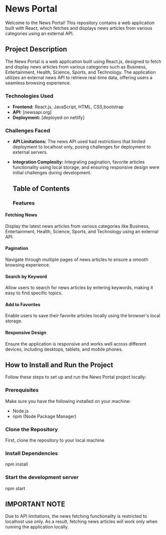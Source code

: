 # News Portal

Welcome to the News Portal! This repository contains a web application built with React, which fetches and displays news articles from various categories using an external API.

## Project Description

The News Portal is a web application built using React.js, designed to fetch and display news articles from various categories such as Business, Entertainment, Health, Science, Sports, and Technology. The application utilizes an external news API to retrieve real-time data, offering users a seamless browsing experience. 

### Technologies Used

- **Frontend:** React.js, JavaScript, HTML, CSS,bootstrap
- **API:** [newsapi.org]
- **Deployment:** [deployed on netlify]

### Challenges Faced

- **API Limitations:** The news API used had restrictions that limited deployment to localhost only, posing challenges for deployment to external servers.
- **Integration Complexity:** Integrating pagination, favorite articles functionality using local storage, and ensuring responsive design were initial challenges during development.

  ## Table of Contents
  ### Features

#### Fetching News

Display the latest news articles from various categories like Business, Entertainment, Health, Science, Sports, and Technology using an external API.

#### Pagination

Navigate through multiple pages of news articles to ensure a smooth browsing experience.

#### Search by Keyword

Allow users to search for news articles by entering keywords, making it easy to find specific topics.

#### Add to Favorites

Enable users to save their favorite articles locally using the browser's local storage.

#### Responsive Design

Ensure the application is responsive and works well across different devices, including desktops, tablets, and mobile phones.


## How to Install and Run the Project

Follow these steps to set up and run the News Portal project locally:

### Prerequisites

Make sure you have the following installed on your machine:
- Node.js
- npm (Node Package Manager)

### Clone the Repository

First, clone the repository to your local machine 

### Install Dependencies

npm install

### Start the development server

npm start

## IMPORTANT NOTE

Due to API limitations, the news fetching functionality is restricted to localhost use only. As a result, fetching news articles will work only when running the application locally.















